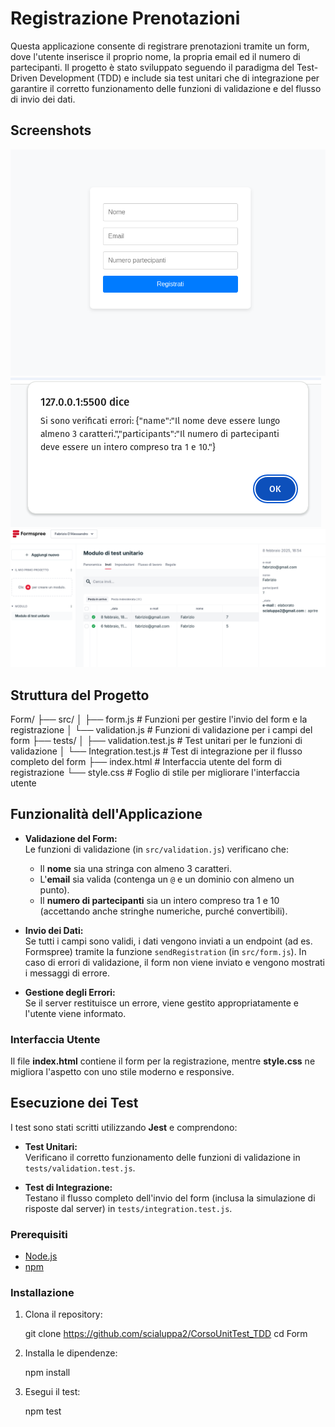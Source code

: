 # Registrazione Prenotazioni

Questa applicazione consente di registrare prenotazioni tramite un form, dove l'utente inserisce il proprio nome, la propria email ed il numero di partecipanti. 
Il progetto è stato sviluppato seguendo il paradigma del Test-Driven Development (TDD) e include sia test unitari che di integrazione per garantire il corretto funzionamento delle funzioni di validazione e del flusso di invio dei dati.

## Screenshots

![Screenshot del form](./images/Form_UnitTest.png)
![Screenshot dell'errore](./images/ValidationError(2)_UnitTest.png)
![Screenshot della prenotazione](./images/Prenotazioni_UnitTest.png)


## Struttura del Progetto

Form/ ├── src/ 
    │ ├── form.js # Funzioni per gestire l'invio del form e la registrazione 
    │ └── validation.js # Funzioni di validazione per i campi del form 
    ├── tests/ 
    │ ├── validation.test.js # Test unitari per le funzioni di validazione 
    │ └── Integration.test.js # Test di integrazione per il flusso completo del form 
    ├── index.html # Interfaccia utente del form di registrazione 
    └── style.css # Foglio di stile per migliorare l'interfaccia utente


## Funzionalità dell'Applicazione

- **Validazione del Form:**  
  Le funzioni di validazione (in `src/validation.js`) verificano che:
  - Il **nome** sia una stringa con almeno 3 caratteri.
  - L'**email** sia valida (contenga un `@` e un dominio con almeno un punto).
  - Il **numero di partecipanti** sia un intero compreso tra 1 e 10 (accettando anche stringhe numeriche, purché convertibili).

- **Invio dei Dati:**  
  Se tutti i campi sono validi, i dati vengono inviati a un endpoint (ad es. Formspree) tramite la funzione `sendRegistration` (in `src/form.js`). 
  In caso di errori di validazione, il form non viene inviato e vengono mostrati i messaggi di errore.

- **Gestione degli Errori:**  
  Se il server restituisce un errore, viene gestito appropriatamente e l'utente viene informato.


### Interfaccia Utente

Il file **index.html** contiene il form per la registrazione, mentre **style.css** ne migliora l'aspetto con uno stile moderno e responsive.

## Esecuzione dei Test

I test sono stati scritti utilizzando **Jest** e comprendono:

- **Test Unitari:**  
  Verificano il corretto funzionamento delle funzioni di validazione in `tests/validation.test.js`.

- **Test di Integrazione:**  
  Testano il flusso completo dell'invio del form (inclusa la simulazione di risposte dal server) in `tests/integration.test.js`.

### Prerequisiti

- [Node.js](https://nodejs.org/)
- [npm](https://www.npmjs.com/)

### Installazione

1. Clona il repository:

   git clone <https://github.com/scialuppa2/CorsoUnitTest_TDD>
   cd Form

2. Installa le dipendenze:   

    npm install

3. Esegui il test:

    npm test


